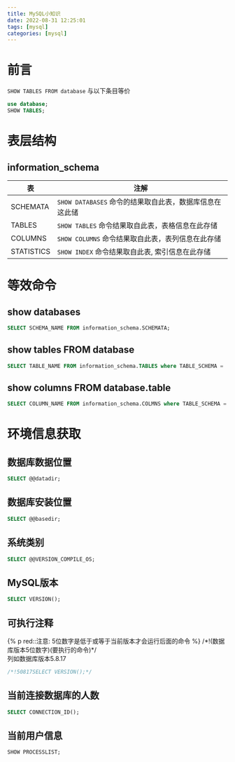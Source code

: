 ```yaml
---
title: MySQL小知识
date: 2022-08-31 12:25:01
tags: [mysql]
categories: [mysql]
---
```

# 前言
`SHOW TABLES FROM database` 与以下条目等价
```sql
use database;
SHOW TABLES;
```

# 表层结构
## information_schema
| 表         | 注解                                                    |
| ---------- | ------------------------------------------------------- |
| SCHEMATA   | `SHOW DATABASES` 命令的结果取自此表，数据库信息在这此储 |
| TABLES     | `SHOW TABLES` 命令结果取自此表，表格信息在此存储        |
| COLUMNS    | `SHOW COLUMNS` 命令结果取自此表，表列信息在此存储       |
| STATISTICS | `SHOW INDEX` 命令结果取自此表, 索引信息在此存储         |

# 等效命令
## show databases
```sql
SELECT SCHEMA_NAME FROM information_schema.SCHEMATA;
```

## show tables FROM database
```sql
SELECT TABLE_NAME FROM information_schema.TABLES where TABLE_SCHEMA = 'database';
```

## show columns FROM database.table
```sql
SELECT COLUMN_NAME FROM information_schema.COLMNS where TABLE_SCHEMA = 'database' AND TABLE_NAME = 'table'; 
```

# 环境信息获取
## 数据库数据位置
```sql
SELECT @@datadir;
```

## 数据库安装位置
```sql
SELECT @@basedir;
```

## 系统类别
```sql
SELECT @@VERSION_COMPILE_OS;
```

## MySQL版本
```sql
SELECT VERSION();
```

## 可执行注释
{% p red::注意: 5位数字是低于或等于当前版本才会运行后面的命令 %}
/\*!(数据库版本5位数字)(要执行的命令)*/  
列如数据库版本5.8.17
```sql
/*!50817SELECT VERSION();*/
```

## 当前连接数据库的人数
```sql
SELECT CONNECTION_ID();
```

## 当前用户信息
```sql
SHOW PROCESSLIST;
```
